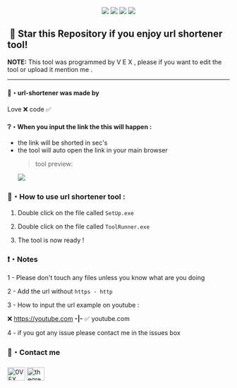 <p align="center">
  <img src="https://img.shields.io/github/languages/top/0VEX/url-shortener?style=flat-square">
  <img src="https://img.shields.io/github/last-commit/0VEX/url-shortener?style=flat-square">
  <img src="https://img.shields.io/github/stars/0VEX/url-shortener?color=%23daff00&label=Stars&style=flat-square">
  <img src="https://img.shields.io/github/forks/0VEX/url-shortener?color=%23daff00&label=Forks&style=flat-square">
</p>

## ‎ ‎ ‎ ‎ ‎ ‎ ‎ ‎ ‎ ‎ ‎ ‎ ‎ ‎ 🌟 Star this Repository if you enjoy url shortener tool!

**NOTE:** This tool was programmed by V E X , please if you want to edit the tool or upload it mention me .

---

#### 🖤・url-shortener was made by

Love ❌ code ✅

#### ❔・When you input the link the this will happen :

- the link will be shorted in sec's
- the tool will auto open the link in your main browser
  > tool preview:
  <p align="left"><img src="https://g.top4top.io/p_230125qql1.png">
  
### 📁・How to use url shortener tool :
  
1. Double click on the file called `SetUp.exe`
  
2. Double click on the file called `ToolRunner.exe`
  
3. The tool is now ready !
  
### ❗・Notes

1 - Please don't touch any files unless you know what are you doing
  
2 - Add the url without `https - http`

3 - How to input the url example on youtube :
 
❌ https://youtube.com **-|-** ✅ youtube.com

4 - if you got any issue please contact me in the issues box
  
### 💠・Contact me
<h3 align="left"></h3>
<p align="left">
<a href="https://instagram.com/thegreatvex" target="blank"><img align="center" src="https://raw.githubusercontent.com/rahuldkjain/github-profile-readme-generator/master/src/images/icons/Social/instagram.svg" alt="0VEX" height="30" width="40" /></a>
<a href="https://t.me/thegreatvx" target="blank"><img align="center" src="https://upload.wikimedia.org/wikipedia/commons/8/82/Telegram_logo.svg" alt="thegreatvx" height="30" width="40" /></a>
